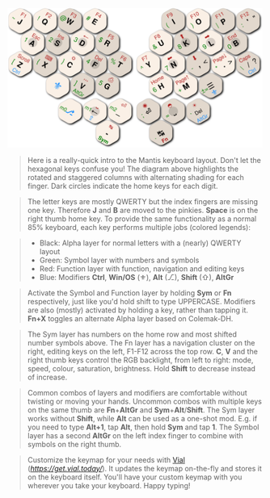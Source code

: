 ![Keymap](./assets/keymap.svg)

>Here is a really-quick intro to the Mantis keyboard layout. Don't let the hexagonal keys confuse you! The diagram above highlights the rotated and staggered columns with alternating shading for each finger. Dark circles indicate the home keys for each digit.

>The letter keys are mostly QWERTY but the index fingers are missing one key. Therefore **J** and **B** are moved to the pinkies. **Space** is on the right thumb home key. To provide the same functionality as a normal 85% keyboard, each key performs multiple jobs (colored legends):

>- Black: Alpha layer for normal letters with a (nearly) QWERTY layout
>- Green: Symbol layer with numbers and symbols
>- Red: Function layer with function, navigation and editing keys
>- Blue: Modifiers **Ctrl**, **Win/OS** (⚜), **Alt** (⎇), **Shift** (⇧), **AltGr**

>Activate the Symbol and Function layer by holding **Sym** or **Fn** respectively, just like you'd hold shift to type UPPERCASE. Modifiers are also (mostly) activated by holding a key, rather than tapping it. **Fn+X** toggles an alternate Alpha layer based on Colemak-DH.

>The Sym layer has numbers on the home row and most shifted number symbols above. The Fn layer has a navigation cluster on the right, editing keys on the left, F1-F12 across the top row. **C**, **V** and the right thumb keys control the RGB backlight, from left to right: mode, speed, colour, saturation, brightness. Hold **Shift** to decrease instead of increase.

>Common combos of layers and modifiers are comfortable without twisting or moving your hands. Uncommon combos with multiple keys on the same thumb are **Fn**+**AltGr** and **Sym**+**Alt**/**Shift**. The Sym layer works without **Shift**, while **Alt** can be used as a one-shot mod. E.g. if you need to type **Alt+1**, tap **Alt**, then hold **Sym** and tap **1**. The Symbol layer has a second **AltGr** on the left index finger to combine with symbols on the right thumb.

>Customize the keymap for your needs with [Vial](https://get.vial.today/) (_https://get.vial.today/_). It updates the keymap on-the-fly and stores it on the keyboard itself. You'll have your custom keymap with you wherever you take your keyboard. Happy typing!